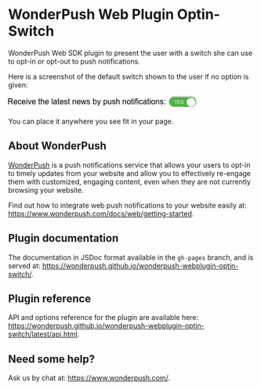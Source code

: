 WonderPush Web Plugin Optin-Switch
==================================

WonderPush Web SDK plugin to present the user with a switch she can use to opt-in or opt-out to push notifications.

Here is a screenshot of the default switch shown to the user if no option is given:

![Screenshot of the plugin switch](screenshot.png)

You can place it anywhere you see fit in your page.


About WonderPush
----------------

[WonderPush](https://www.wonderpush.com/) is a push notifications
service that allows your users to opt-in to timely updates from your
website and allow you to effectively re-engage them with customized,
engaging content, even when they are not currently browsing your
website.

Find out how to integrate web push notifications to your website
easily at: https://www.wonderpush.com/docs/web/getting-started.


Plugin documentation
--------------------

The documentation in JSDoc format available in the `gh-pages` branch,
and is served at:
https://wonderpush.github.io/wonderpush-webplugin-optin-switch/.


Plugin reference
----------------

API and options reference for the plugin are available here:
https://wonderpush.github.io/wonderpush-webplugin-optin-switch/latest/api.html.


Need some help?
---------------

Ask us by chat at: https://www.wonderpush.com/.

